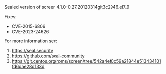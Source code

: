Sealed version of screen 4.1.0-0.27.20120314git3c2946.el7_9

Fixes:
- CVE-2015-6806
- CVE-2023-24626

For more information see:
  1. https://seal.security
  2. https://github.com/seal-community
  3. https://git.centos.org/rpms/screen/tree/542a4ef0c59a21844e513434101fd6dae28d133d
